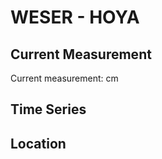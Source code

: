 # WESER - HOYA

## Current Measurement

Current measurement: <Value topic="rivers/pegel-online/WESER/HOYA/measurementValue"/> cm

## Time Series

<TimeSeries topic="rivers/pegel-online/WESER/HOYA/measurementValue" period="week" />

## Location

<WorldMap>
  <Marker lat="52.80098423584035" lon="9.146923933365557" labelTopic="rivers/pegel-online/WESER/HOYA/measurementValue" />
</WorldMap>
